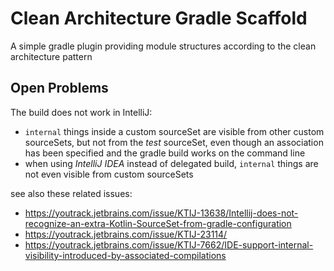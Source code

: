 # Clean Architecture Gradle Scaffold

A simple gradle plugin providing module structures according to the clean architecture pattern

## Open Problems

The build does not work in IntelliJ:
- `internal` things inside a custom sourceSet are visible from other custom sourceSets, but not from the *test* sourceSet, even though an association has been specified and the gradle build works on the command line
- when using *IntelliJ IDEA* instead of delegated build, `internal` things are not even visible from custom sourceSets

see also these related issues:
* https://youtrack.jetbrains.com/issue/KTIJ-13638/Intellij-does-not-recognize-an-extra-Kotlin-SourceSet-from-gradle-configuration
* https://youtrack.jetbrains.com/issue/KTIJ-23114/
* https://youtrack.jetbrains.com/issue/KTIJ-7662/IDE-support-internal-visibility-introduced-by-associated-compilations
